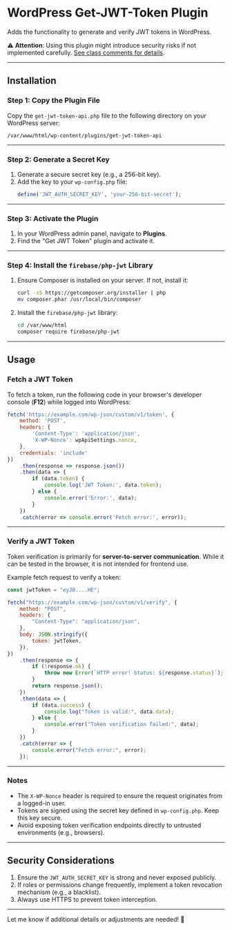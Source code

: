 
# WordPress Get-JWT-Token Plugin

Adds the functionality to generate and verify JWT tokens in WordPress.

⚠️ **Attention**: Using this plugin might introduce security risks if not implemented carefully. [See class comments for details](https://github.com/fasihi01/wordpress_get-jwt-token/blob/a028048db8674b069ba38694fe1eea072428787d/get-jwt-token-api.php#L4).

---

## Installation

### Step 1: Copy the Plugin File
Copy the `get-jwt-token-api.php` file to the following directory on your WordPress server:
```
/var/www/html/wp-content/plugins/get-jwt-token-api
```

---

### Step 2: Generate a Secret Key
1. Generate a secure secret key (e.g., a 256-bit key).
2. Add the key to your `wp-config.php` file:
    ```php
    define('JWT_AUTH_SECRET_KEY', 'your-256-bit-secret');
    ```

---

### Step 3: Activate the Plugin
1. In your WordPress admin panel, navigate to **Plugins**.
2. Find the "Get JWT Token" plugin and activate it.

---

### Step 4: Install the `firebase/php-jwt` Library
1. Ensure Composer is installed on your server. If not, install it:
    ```bash
    curl -sS https://getcomposer.org/installer | php
    mv composer.phar /usr/local/bin/composer
    ```

2. Install the `firebase/php-jwt` library:
    ```bash
    cd /var/www/html
    composer require firebase/php-jwt
    ```

---

## Usage

### Fetch a JWT Token
To fetch a token, run the following code in your browser's developer console (**F12**) while logged into WordPress:

```javascript
fetch('https://example.com/wp-json/custom/v1/token', {
    method: 'POST',
    headers: {
        'Content-Type': 'application/json',
        'X-WP-Nonce': wpApiSettings.nonce,
    },
    credentials: 'include'
})
    .then(response => response.json())
    .then(data => {
        if (data.token) {
            console.log('JWT Token:', data.token);
        } else {
            console.error('Error:', data);
        }
    })
    .catch(error => console.error('Fetch error:', error));
```

---

### Verify a JWT Token
Token verification is primarily for **server-to-server communication**. While it can be tested in the browser, it is not intended for frontend use.

Example fetch request to verify a token:

```javascript
const jwtToken = "eyJ0....HE";

fetch("https://example.com/wp-json/custom/v1/verify", {
    method: "POST",
    headers: {
        "Content-Type": "application/json",
    },
    body: JSON.stringify({
        token: jwtToken,
    }),
})
    .then(response => {
        if (!response.ok) {
            throw new Error(`HTTP error! Status: ${response.status}`);
        }
        return response.json();
    })
    .then(data => {
        if (data.success) {
            console.log("Token is valid:", data.data);
        } else {
            console.error("Token verification failed:", data);
        }
    })
    .catch(error => {
        console.error("Fetch error:", error);
    });
```

---

### Notes
- The `X-WP-Nonce` header is required to ensure the request originates from a logged-in user.
- Tokens are signed using the secret key defined in `wp-config.php`. Keep this key secure.
- Avoid exposing token verification endpoints directly to untrusted environments (e.g., browsers).

---

## Security Considerations
1. Ensure the `JWT_AUTH_SECRET_KEY` is strong and never exposed publicly.
2. If roles or permissions change frequently, implement a token revocation mechanism (e.g., a blacklist).
3. Always use HTTPS to prevent token interception.

---

Let me know if additional details or adjustments are needed! 🚀

